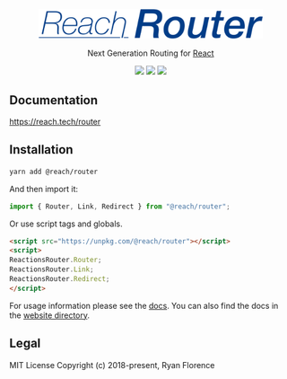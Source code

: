 <p align="center">
  <a href="https://reach.tech/router/">
    <img alt="Reach Router" src="./logo-horizontal.png" width="400">
  </a>
</p>

<p align="center">
  Next Generation Routing for <a href="https://facebook.github.io/react">React</a>
</p>

<p align="center">
  <a href="https://www.npmjs.com/package/@reach/router"><img src="https://img.shields.io/npm/v/@reach/router.svg?style=flat-square"></a>
  <a href="https://www.npmjs.com/package/@reach/router"><img src="https://img.shields.io/npm/dm/@reach/router.svg?style=flat-square"></a>
  <a href="https://travis-ci.org/reach/router"><img src="https://img.shields.io/travis/reach/router/master.svg?style=flat-square"></a>
</p>

## Documentation

https://reach.tech/router

## Installation

```bash
yarn add @reach/router
```

And then import it:

```js
import { Router, Link, Redirect } from "@reach/router";
```

Or use script tags and globals.

```html
<script src="https://unpkg.com/@reach/router"></script>
<script>
ReactionsRouter.Router;
ReactionsRouter.Link;
ReactionsRouter.Redirect;
</script>
```

For usage information please see the [docs](https://reach.tech/router). You can also find the docs in the [website directory](./website/src/markdown).

## Legal

MIT License
Copyright (c) 2018-present, Ryan Florence
